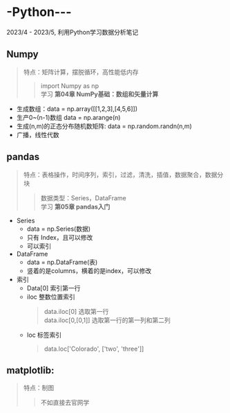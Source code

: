 # -Python---
2023/4 - 2023/5, 利用Python学习数据分析笔记
## Numpy
>特点：矩阵计算，摆脱循环，高性能低内存  
>>import Numpy as np  
>>学习 **第04章 NumPy基础：数组和矢量计算**
* 生成数组：data = np.array([[1,2,3],[4,5,6]])  
* 生产0~(n-1)数组 data = np.arange(n)  
* 生成(n,m)的正态分布随机数矩阵: data = np.random.randn(n,m)  
* 广播，线性代数
## pandas
> 特点：表格操作，时间序列，索引，过滤，清洗，插值，数据聚合，数据分块  
>> 数据类型：Series，DataFrame  
>> 学习 **第05章 pandas入门**
* Series  
  * data = np.Series(数据)
  * 只有 Index，且可以修改   
  * 可以索引  
* DataFrame  
  * data = np.DataFrame(表)  
  * 竖着的是columns，横着的是index，可以修改  
* 索引  
  * Data[0] 索引第一行  
  * iloc 整数位置索引  
    > data.iloc[0] 选取第一行  
    > data.iloc[0,[0,1]] 选取第一行的第一列和第二列  
  * loc 标签索引  
    > data.loc['Colorado', ['two', 'three']]  
 
## matplotlib:
>特点：制图
>>不如直接去官网学


